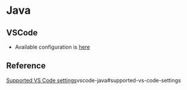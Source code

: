 # Java

## VSCode

* Available configuration is [here](https://github.com/redhat-developer/vscode-java/blob/fec0a4f8889e2e2ecec2308281baff382edd02cc/package.json#L58)

## Reference

[Supported VS Code settings](https://github.com/redhat-developer/)vscode-java#supported-vs-code-settings
